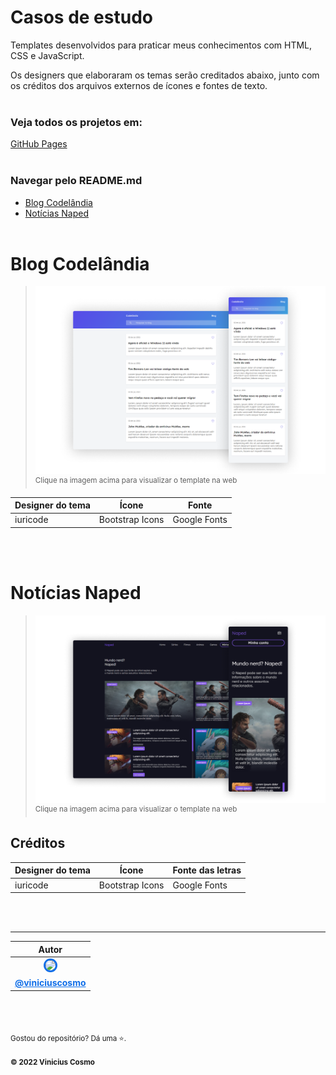 # Casos de estudo

Templates desenvolvidos para praticar meus conhecimentos com HTML, CSS e JavaScript.

Os designers que elaboraram os temas serão creditados abaixo, junto com os créditos dos arquivos externos de ícones e fontes de texto.
<br /><br />

### Veja todos os projetos em:
[GitHub Pages]("https://viniciuscosmome.github.io/casos-de-estudo/")
<br /><br />

### Navegar pelo README.md
* [Blog Codelândia](#blog-codelândia)
* [Notícias Naped](#notícias-naped)
<br /><br />


# Blog Codelândia
>[![Blog Codelândia](assets/images/blog_codelandia.png)](https://viniciuscosmome.github.io/casos-de-estudo/learning/blog_codelandia/)
<sup  align="center">Clique na imagem acima para visualizar o template na web</sup>

<table>
    <thead>
        <tr>
            <th>Designer do tema</th>
            <th>Ícone</th>
            <th>Fonte</th>
        </tr>
    </thead>
    <tbody>
        <tr>
            <td>iuricode</td>
            <td>Bootstrap Icons</td>
            <td>Google Fonts</td>
        </tr>
    </tbody>
</table>
<br />
<br />

# Notícias Naped
>[![Notícias Naped](assets/images/noticias_naped.png)](https://viniciuscosmome.github.io/casos-de-estudo/learning/noticias_naped/)
<sup  align="center">Clique na imagem acima para visualizar o template na web</sup>

## Créditos
<table>
    <thead>
        <tr>
            <th>Designer do tema</th>
            <th>Ícone</th>
            <th>Fonte das letras</th>
        </tr>
    </thead>
    <tbody>
        <tr>
            <td>iuricode</td>
            <td>Bootstrap Icons</td>
            <td>Google Fonts</td>
        </tr>
    </tbody>
</table>
<br />
<br />

<hr />

<table>
    <thead>
        <tr>
            <th align="center">Autor</th>
        </tr>
    </thead>
    <tbody>
        <tr>
            <td align="center">
                <a href="https://github.com/viniciuscosmome">
                    <img
                        width="125"
                        src="https://avatars.githubusercontent.com/u/48590313?v=4"
                        style="max-width:100%;border-radius:50%;border:3px solid rgb(15, 110, 232);">
                </a>
            </td>
        </tr>
        <tr>
            <td align="center">
                <a
                    href="https://github.com/viniciuscosmome"
                    style="color: rgb(15, 110, 232);">
                    <strong>@viniciuscosmo</strong>
                </a>
            </td>
        </tr>
    </tbody>
</table>

<br>
<br>

<sub align="center">Gostou do repositório? Dá uma ⭐.</sub>

<sub align="center"><strong>© 2022 Vinicius Cosmo</strong></sub>
